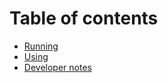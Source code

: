# Table of contents
* [Running](documentation/running.md)
* [Using](documentation/usage.md)
* [Developer notes](documentation/dev_notes.md)

